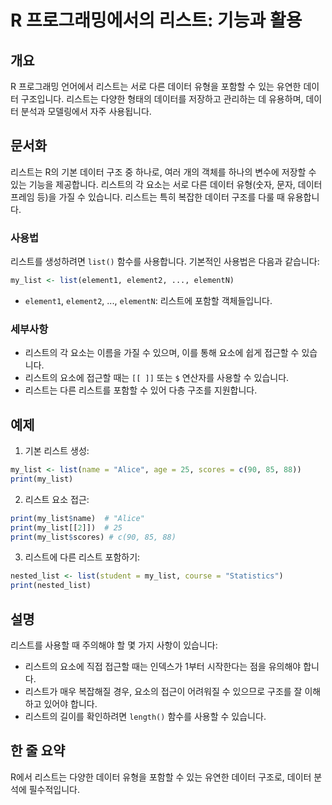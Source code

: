 <!--
Meta Description: # R 프로그래밍에서의 리스트: 기능과 활용 ## 개요 R 프로그래밍 언어에서 리스트는 서로 다른 데이터 유형을 포함할 수 있는 유연한 데이터 구조입니다. 리스트는 다양한 형태의 데이터를 저장하고 관리하는 데 유용하며, 데이터 분석과 모델링에서 자주 사용됩니다. ## ...
Meta Keywords: 데이터, my_list, 리스트는, 리스트의, 있습니다
-->

# R 프로그래밍에서의 리스트: 기능과 활용

## 개요
R 프로그래밍 언어에서 리스트는 서로 다른 데이터 유형을 포함할 수 있는 유연한 데이터 구조입니다. 리스트는 다양한 형태의 데이터를 저장하고 관리하는 데 유용하며, 데이터 분석과 모델링에서 자주 사용됩니다.

## 문서화
리스트는 R의 기본 데이터 구조 중 하나로, 여러 개의 객체를 하나의 변수에 저장할 수 있는 기능을 제공합니다. 리스트의 각 요소는 서로 다른 데이터 유형(숫자, 문자, 데이터 프레임 등)을 가질 수 있습니다. 리스트는 특히 복잡한 데이터 구조를 다룰 때 유용합니다.

### 사용법
리스트를 생성하려면 `list()` 함수를 사용합니다. 기본적인 사용법은 다음과 같습니다:

```R
my_list <- list(element1, element2, ..., elementN)
```

- `element1`, `element2`, ..., `elementN`: 리스트에 포함할 객체들입니다.

### 세부사항
- 리스트의 각 요소는 이름을 가질 수 있으며, 이를 통해 요소에 쉽게 접근할 수 있습니다.
- 리스트의 요소에 접근할 때는 `[[ ]]` 또는 `$` 연산자를 사용할 수 있습니다.
- 리스트는 다른 리스트를 포함할 수 있어 다층 구조를 지원합니다.

## 예제
1. 기본 리스트 생성:
```R
my_list <- list(name = "Alice", age = 25, scores = c(90, 85, 88))
print(my_list)
```

2. 리스트 요소 접근:
```R
print(my_list$name)  # "Alice"
print(my_list[[2]])  # 25
print(my_list$scores) # c(90, 85, 88)
```

3. 리스트에 다른 리스트 포함하기:
```R
nested_list <- list(student = my_list, course = "Statistics")
print(nested_list)
```

## 설명
리스트를 사용할 때 주의해야 할 몇 가지 사항이 있습니다:
- 리스트의 요소에 직접 접근할 때는 인덱스가 1부터 시작한다는 점을 유의해야 합니다.
- 리스트가 매우 복잡해질 경우, 요소의 접근이 어려워질 수 있으므로 구조를 잘 이해하고 있어야 합니다.
- 리스트의 길이를 확인하려면 `length()` 함수를 사용할 수 있습니다.

## 한 줄 요약
R에서 리스트는 다양한 데이터 유형을 포함할 수 있는 유연한 데이터 구조로, 데이터 분석에 필수적입니다.